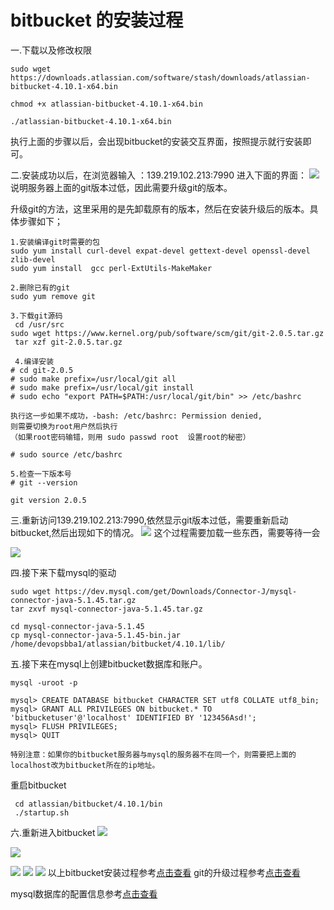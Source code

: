 # bitbucket 的安装过程 # 

一.下载以及修改权限
```
sudo wget https://downloads.atlassian.com/software/stash/downloads/atlassian-bitbucket-4.10.1-x64.bin

chmod +x atlassian-bitbucket-4.10.1-x64.bin

./atlassian-bitbucket-4.10.1-x64.bin
```

执行上面的步骤以后，会出现bitbucket的安装交互界面，按照提示就行安装即可。

二.安装成功以后，在浏览器输入 ：139.219.102.213:7990 进入下面的界面：
![](pic/install-bitbucket/1.PNG)
说明服务器上面的git版本过低，因此需要升级git的版本。

升级git的方法，这里采用的是先卸载原有的版本，然后在安装升级后的版本。具体步骤如下；
```
1.安装编译git时需要的包
sudo yum install curl-devel expat-devel gettext-devel openssl-devel zlib-devel
sudo yum install  gcc perl-ExtUtils-MakeMaker

2.删除已有的git
sudo yum remove git

3.下载git源码
 cd /usr/src
sudo wget https://www.kernel.org/pub/software/scm/git/git-2.0.5.tar.gz
 tar xzf git-2.0.5.tar.gz

 4.编译安装
# cd git-2.0.5
# sudo make prefix=/usr/local/git all
# sudo make prefix=/usr/local/git install
# sudo echo "export PATH=$PATH:/usr/local/git/bin" >> /etc/bashrc

执行这一步如果不成功，-bash: /etc/bashrc: Permission denied,
则需要切换为root用户然后执行
（如果root密码输错，则用 sudo passwd root  设置root的秘密）

# sudo source /etc/bashrc

5.检查一下版本号
# git --version

git version 2.0.5
```

三.重新访问139.219.102.213:7990,依然显示git版本过低，需要重新启动bitbucket,然后出现如下的情况。
![](pic/install-bitbucket/2.PNG)
 这个过程需要加载一些东西，需要等待一会  

![](pic/install-bitbucket/3.PNG)

四.接下来下载mysql的驱动
```
sudo wget https://dev.mysql.com/get/Downloads/Connector-J/mysql-connector-java-5.1.45.tar.gz
tar zxvf mysql-connector-java-5.1.45.tar.gz

cd mysql-connector-java-5.1.45
cp mysql-connector-java-5.1.45-bin.jar /home/devopsbba1/atlassian/bitbucket/4.10.1/lib/

```
五.接下来在mysql上创建bitbucket数据库和账户。
```
mysql -uroot -p

mysql> CREATE DATABASE bitbucket CHARACTER SET utf8 COLLATE utf8_bin;
mysql> GRANT ALL PRIVILEGES ON bitbucket.* TO 'bitbucketuser'@'localhost' IDENTIFIED BY '123456Asd!';
mysql> FLUSH PRIVILEGES;
mysql> QUIT

特别注意：如果你的bitbucket服务器与mysql的服务器不在同一个，则需要把上面的localhost改为bitbucket所在的ip地址。
```
重启bitbucket
```
 cd atlassian/bitbucket/4.10.1/bin   
 ./startup.sh
```
六.重新进入bitbucket
![](pic/install-bitbucket/4.PNG)

![](pic/install-bitbucket/5.PNG)

![](pic/install-bitbucket/6.PNG)
![](pic/install-bitbucket/7.PNG)
![](pic/install-bitbucket/8.PNG)
以上bitbucket安装过程参考[点击查看](http://www.bubuko.com/infodetail-1825280.html)
git的升级过程参考[点击查看](http://blog.sina.com.cn/s/blog_3fe961ae0102w9ui.html)

mysql数据库的配置信息参考[点击查看](https://confluence.atlassian.com/bitbucketserver/connecting-bitbucket-server-to-mysql-776640382.html)